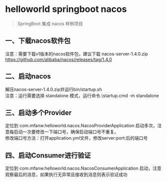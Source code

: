 # helloworld springboot nacos

> SpringBoot 集成 nacos 样例项目

## 一、下载nacos软件包

注意：需要下载v1版本的nacos软件包，建议下载 nacos-server-1.4.0.zip
https://github.com/alibaba/nacos/releases/tag/1.4.0

## 二、启动nacos

解压nacos-server-1.4.0.zip并运行bin/startup.sh <br />
注意：运行需要选择 standalone 模式，运行命令.\startup.cmd -m standalone

## 三、启动多个Provider

定位到 com.mfanw.helloworld.nacos.NacosProviderApplication 启动多次，注意每启动一次要修改一下端口号，确保启动端口号不重复。<br />
修改端口号方法：打开application.yml文件，修改server:port:后的端口号

## 四、启动Consumer进行验证

定位到 com.mfanw.helloworld.nacos.NacosConsumerApplication 启动，注意观察最后的消息，如果执行无异常且接收到消息则表示验证成功

